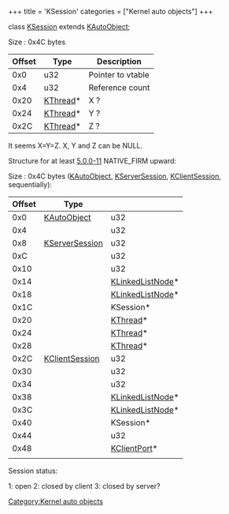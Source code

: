 +++
title = 'KSession'
categories = ["Kernel auto objects"]
+++

class [KSession](KSession "wikilink") extends
[KAutoObject](KAutoObject "wikilink");

Size : 0x4C bytes

| Offset | Type                            | Description       |
|--------|---------------------------------|-------------------|
| 0x0    | u32                             | Pointer to vtable |
| 0x4    | u32                             | Reference count   |
| 0x20   | [KThread](KThread "wikilink")\* | X ?               |
| 0x24   | [KThread](KThread "wikilink")\* | Y ?               |
| 0x2C   | [KThread](KThread "wikilink")\* | Z ?               |

It seems X=Y=Z. X, Y and Z can be NULL.

Structure for at least [5.0.0-11](5.0.0-11 "wikilink") NATIVE_FIRM
upward:

Size : 0x4C bytes ([KAutoObject](KAutoObject "wikilink"),
[KServerSession](KServerSession "wikilink"),
[KClientSession](KClientSession "wikilink"), sequentially):

| Offset | Type                                        |                                                 |
|--------|---------------------------------------------|-------------------------------------------------|
| 0x0    | [KAutoObject](KAutoObject "wikilink")       | u32                                             |
| 0x4    |                                             | u32                                             |
| 0x8    | [KServerSession](KServerSession "wikilink") | u32                                             |
| 0xC    |                                             | u32                                             |
| 0x10   |                                             | u32                                             |
| 0x14   |                                             | [KLinkedListNode](KLinkedListNode "wikilink")\* |
| 0x18   |                                             | [KLinkedListNode](KLinkedListNode "wikilink")\* |
| 0x1C   |                                             | KSession\*                                      |
| 0x20   |                                             | [KThread](KThread "wikilink")\*                 |
| 0x24   |                                             | [KThread](KThread "wikilink")\*                 |
| 0x28   |                                             | [KThread](KThread "wikilink")\*                 |
| 0x2C   | [KClientSession](KClientSession "wikilink") | u32                                             |
| 0x30   |                                             | u32                                             |
| 0x34   |                                             | u32                                             |
| 0x38   |                                             | [KLinkedListNode](KLinkedListNode "wikilink")\* |
| 0x3C   |                                             | [KLinkedListNode](KLinkedListNode "wikilink")\* |
| 0x40   |                                             | KSession\*                                      |
| 0x44   |                                             | u32                                             |
| 0x48   |                                             | [KClientPort](KClientPort "wikilink")\*         |
|        |                                             |                                                 |

Session status:

1: open
2: closed by client
3: closed by server?

[Category:Kernel auto objects](Category:Kernel_auto_objects "wikilink")